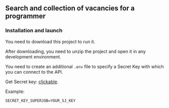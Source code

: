 ## Search and collection of vacancies for a programmer

### Installation and launch
You need to download this project to run it.

After downloading, you need to unzip the project and open it in any development environment.

You need to create an additional `.env` file to specify a Secret Key with which you can connect to the API.

Get Secret key: [clickable](https://api.superjob.ru/info/).

Example:
```env
SECRET_KEY_SUPERJOB=YOUR_SJ_KEY
```

